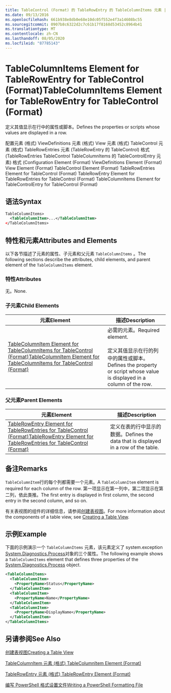 ```yaml
---
title: TableControl (Format) 的 TableRowEntry 的 TableColumnItems 元素 |Microsoft Docs
ms.date: 09/13/2016
ms.openlocfilehash: 661b938e8db0e68e10dc05f552e4f3a14608bc55
ms.sourcegitcommit: 0907b8c6322d2c7c61b17f8168d53452c8964b41
ms.translationtype: MT
ms.contentlocale: zh-CN
ms.lasthandoff: 08/05/2020
ms.locfileid: "87785143"
---
```

# <a name="tablecolumnitems-element-for-tablerowentry-for-tablecontrol-format"></a><span data-ttu-id="e899b-102">TableColumnItems Element for TableRowEntry for TableControl (Format)</span><span class="sxs-lookup"><span data-stu-id="e899b-102">TableColumnItems Element for TableRowEntry for TableControl (Format)</span></span>

<span data-ttu-id="e899b-103">定义其值显示在行中的属性或脚本。</span><span class="sxs-lookup"><span data-stu-id="e899b-103">Defines the properties or scripts whose values are displayed in a row.</span></span>

<span data-ttu-id="e899b-104">配置元素 (格式) ViewDefinitions 元素 (格式) View 元素 (格式) TableControl 元素 (格式) TableRowEntries 元素 (TableRowEntry 的 TableControl) 格式 (TableRowEntries TableControl TableColumnItems 的 TableControlEntry 元素) 格式 (</span><span class="sxs-lookup"><span data-stu-id="e899b-104">Configuration Element (Format) ViewDefinitions Element (Format) View Element (Format) TableControl Element (Format) TableRowEntries Element for TableControl (Format) TableRowEntry Element for TableRowEntries for TableControl (Format) TableColumnItems Element for TableControlEntry for TableControl (Format)</span></span>

## <a name="syntax"></a><span data-ttu-id="e899b-105">语法</span><span class="sxs-lookup"><span data-stu-id="e899b-105">Syntax</span></span>

```xml
TableColumnItems>
  <TableColumnItem>...</TableColumnItem>
</TableColumnItems>
```

## <a name="attributes-and-elements"></a><span data-ttu-id="e899b-106">特性和元素</span><span class="sxs-lookup"><span data-stu-id="e899b-106">Attributes and Elements</span></span>

<span data-ttu-id="e899b-107">以下各节描述了元素的属性、子元素和父元素 `TableColumnItems` 。</span><span class="sxs-lookup"><span data-stu-id="e899b-107">The following sections describe the attributes, child elements, and parent element of the `TableColumnItems` element.</span></span>

### <a name="attributes"></a><span data-ttu-id="e899b-108">特性</span><span class="sxs-lookup"><span data-stu-id="e899b-108">Attributes</span></span>

<span data-ttu-id="e899b-109">无。</span><span class="sxs-lookup"><span data-stu-id="e899b-109">None.</span></span>

### <a name="child-elements"></a><span data-ttu-id="e899b-110">子元素</span><span class="sxs-lookup"><span data-stu-id="e899b-110">Child Elements</span></span>

|<span data-ttu-id="e899b-111">元素</span><span class="sxs-lookup"><span data-stu-id="e899b-111">Element</span></span>|<span data-ttu-id="e899b-112">描述</span><span class="sxs-lookup"><span data-stu-id="e899b-112">Description</span></span>|
|-------------|-----------------|
|[<span data-ttu-id="e899b-113">TableColumnItem Element for TableColumnItems for TableControl (Format)</span><span class="sxs-lookup"><span data-stu-id="e899b-113">TableColumnItem Element for TableColumnItems for TableControl (Format)</span></span>](./tablecolumnitem-element-for-tablecolumnitems-for-tablecontrol-format.md)|<span data-ttu-id="e899b-114">必需的元素。</span><span class="sxs-lookup"><span data-stu-id="e899b-114">Required element.</span></span><br /><br /> <span data-ttu-id="e899b-115">定义其值显示在行的列中的属性或脚本。</span><span class="sxs-lookup"><span data-stu-id="e899b-115">Defines the property or script whose value is displayed in a column of the row.</span></span>|

### <a name="parent-elements"></a><span data-ttu-id="e899b-116">父元素</span><span class="sxs-lookup"><span data-stu-id="e899b-116">Parent Elements</span></span>

|<span data-ttu-id="e899b-117">元素</span><span class="sxs-lookup"><span data-stu-id="e899b-117">Element</span></span>|<span data-ttu-id="e899b-118">描述</span><span class="sxs-lookup"><span data-stu-id="e899b-118">Description</span></span>|
|-------------|-----------------|
|[<span data-ttu-id="e899b-119">TableRowEntry Element for TableRowEntries for TableControl (Format)</span><span class="sxs-lookup"><span data-stu-id="e899b-119">TableRowEntry Element for TableRowEntries for TableControl (Format)</span></span>](./tablerowentry-element-for-tablerowentries-for-tablecontrol-format.md)|<span data-ttu-id="e899b-120">定义在表的行中显示的数据。</span><span class="sxs-lookup"><span data-stu-id="e899b-120">Defines the data that is displayed in a row of the table.</span></span>|

## <a name="remarks"></a><span data-ttu-id="e899b-121">备注</span><span class="sxs-lookup"><span data-stu-id="e899b-121">Remarks</span></span>

<span data-ttu-id="e899b-122">`TableColumnItem`行的每个列都需要一个元素。</span><span class="sxs-lookup"><span data-stu-id="e899b-122">A `TableColumnItem` element is required for each column of the row.</span></span> <span data-ttu-id="e899b-123">第一项显示在第一列中，第二项显示在第二列，依此类推。</span><span class="sxs-lookup"><span data-stu-id="e899b-123">The first entry is displayed in first column, the second entry in the second column, and so on.</span></span>

<span data-ttu-id="e899b-124">有关表视图的组件的详细信息，请参阅[创建表视图](./creating-a-table-view.md)。</span><span class="sxs-lookup"><span data-stu-id="e899b-124">For more information about the components of a table view, see [Creating a Table View](./creating-a-table-view.md).</span></span>

## <a name="example"></a><span data-ttu-id="e899b-125">示例</span><span class="sxs-lookup"><span data-stu-id="e899b-125">Example</span></span>

<span data-ttu-id="e899b-126">下面的示例演示一个 `TableColumnItems` 元素，该元素定义了 system.exception [System.Diagnostics.Process](/dotnet/api/System.Diagnostics.Process)对象的三个属性。</span><span class="sxs-lookup"><span data-stu-id="e899b-126">The following example shows a `TableColumnItems` element that defines three properties of the [System.Diagnostics.Process](/dotnet/api/System.Diagnostics.Process) object.</span></span>

```xml
<TableColumnItems>
  <TableColumnItem>
    <PropertyName>Status</PropertyName>
  </TableColumnItem>
  <TableColumnItem>
    <PropertyName>Name</PropertyName>
  </TableColumnItem>
  <TableColumnItem>
    <PropertyName>DisplayName</PropertyName>
  </TableColumnItem>
</TableColumnItems>

```

## <a name="see-also"></a><span data-ttu-id="e899b-127">另请参阅</span><span class="sxs-lookup"><span data-stu-id="e899b-127">See Also</span></span>

[<span data-ttu-id="e899b-128">创建表视图</span><span class="sxs-lookup"><span data-stu-id="e899b-128">Creating a Table View</span></span>](./creating-a-table-view.md)

[<span data-ttu-id="e899b-129">TableColumnItem 元素 (格式) </span><span class="sxs-lookup"><span data-stu-id="e899b-129">TableColumnItem Element (Format)</span></span>](./tablecolumnitem-element-for-tablecolumnitems-for-tablecontrol-format.md)

[<span data-ttu-id="e899b-130">TableRowEntry 元素 (格式) </span><span class="sxs-lookup"><span data-stu-id="e899b-130">TableRowEntry Element (Format)</span></span>](./tablerowentry-element-for-tablerowentries-for-tablecontrol-format.md)

[<span data-ttu-id="e899b-131">编写 PowerShell 格式设置文件</span><span class="sxs-lookup"><span data-stu-id="e899b-131">Writing a PowerShell Formatting File</span></span>](./writing-a-powershell-formatting-file.md)
